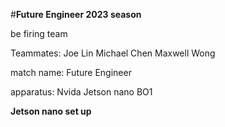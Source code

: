 #**Future Engineer 2023 season**

be firing team 


Teammates: Joe Lin  Michael Chen Maxwell Wong


match name: Future Engineer


apparatus: Nvida Jetson nano BO1


**Jetson nano set up**




